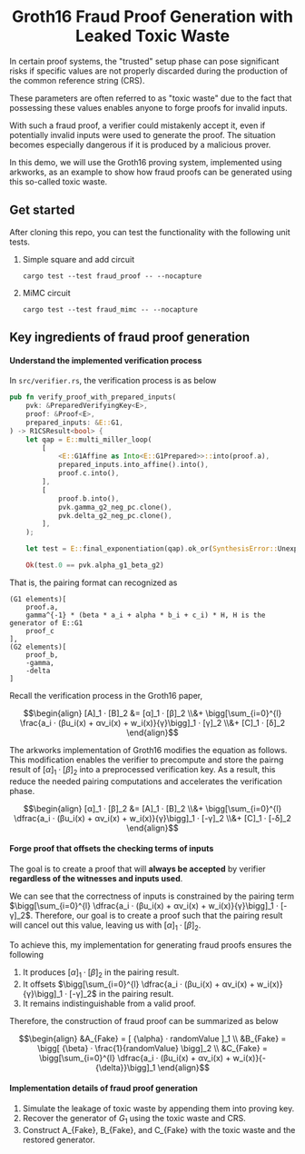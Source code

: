 <h1 align="center">Groth16 Fraud Proof Generation with Leaked Toxic Waste</h1>

In certain proof systems, the "trusted" setup phase can pose significant risks if specific values are not properly discarded during the production of the common reference string (CRS).

These parameters are often referred to as "toxic waste" due to the fact that possessing these values enables anyone to forge proofs for invalid inputs.

With such a fraud proof, a verifier could mistakenly accept it, even if potentially invalid inputs were used to generate the proof. The situation becomes especially dangerous if it is produced by a malicious prover.

In this demo, we will use the Groth16 proving system, implemented using arkworks, as an example to show how fraud proofs can be generated using this so-called toxic waste.

## Get started

After cloning this repo, you can test the functionality with the following unit tests.

1. Simple square and add circuit
    ```
    cargo test --test fraud_proof -- --nocapture
    ```
2. MiMC circuit
    ```
    cargo test --test fraud_mimc -- --nocapture
    ```

## Key ingredients of fraud proof generation

#### Understand the implemented verification process

In `src/verifier.rs`, the verification process is as below
```rust
pub fn verify_proof_with_prepared_inputs(
    pvk: &PreparedVerifyingKey<E>,
    proof: &Proof<E>,
    prepared_inputs: &E::G1,
) -> R1CSResult<bool> {
    let qap = E::multi_miller_loop(
        [
            <E::G1Affine as Into<E::G1Prepared>>::into(proof.a),
            prepared_inputs.into_affine().into(),
            proof.c.into(),
        ],
        [
            proof.b.into(),
            pvk.gamma_g2_neg_pc.clone(),
            pvk.delta_g2_neg_pc.clone(),
        ],
    );

    let test = E::final_exponentiation(qap).ok_or(SynthesisError::UnexpectedIdentity)?;

    Ok(test.0 == pvk.alpha_g1_beta_g2)
```

That is, the pairing format can recognized as
```
(G1 elements)[
    proof.a,
    gamma^{-1} * (beta * a_i + alpha * b_i + c_i) * H, H is the generator of E::G1
    proof_c
],
(G2 elements)[
    proof_b,
    -gamma,
    -delta
]
```

Recall the verification process in the Groth16 paper, 

```math
\begin{align}
[A]_1 · [B]_2 &= [α]_1 · [β]_2
\\&+ \bigg[\sum_{i=0}^{l} \frac{a_i · (βu_i(x) + αv_i(x) + w_i(x)}{γ}\bigg]_1 · [γ]_2
\\&+ [C]_1 · [δ]_2
\end{align}
```

The arkworks implementation of Groth16 modifies the equation as follows. This modification enables the verifier to precompute and store the pairng result of $[α]_1 · [β]_2$ into a preprocessed verification key. As a result, this reduce the needed pairing computations and accelerates the verification phase.

```math
\begin{align}
[α]_1 · [β]_2 &= [A]_1 · [B]_2
\\&+ \bigg[\sum_{i=0}^{l} \dfrac{a_i · (βu_i(x) + αv_i(x) + w_i(x)}{γ}\bigg]_1 · [-γ]_2
\\&+ [C]_1 · [-δ]_2
\end{align}
```

#### Forge proof that offsets the checking terms of inputs

The goal is to create a proof that will **always be accepted** by verifier **regardless of the witnesses and inputs used**.

We can see that the correctness of inputs is constrained by the pairing term $\bigg[\sum_{i=0}^{l} \dfrac{a_i · (βu_i(x) + αv_i(x) + w_i(x)}{γ}\bigg]_1 · [-γ]_2$. Therefore, our goal is to create a proof such that the pairing result will cancel out this value, leaving us with $[α]_1 · [β]_2$.

To achieve this, my implementation for generating fraud proofs ensures the following
1. It produces $[α]_1 · [β]_2$ in the pairing result.
2. It offsets $\bigg[\sum_{i=0}^{l} \dfrac{a_i · (βu_i(x) + αv_i(x) + w_i(x)}{γ}\bigg]_1 · [-γ]_2$ in the pairing result.
3. It remains indistinguishable from a valid proof.

Therefore, the construction of fraud proof can be summarized as below

```math
\begin{align}
&A_{Fake} = [ {\alpha} · randomValue ]_1 \\
&B_{Fake} = \bigg[ {\beta} · \frac{1}{randomValue} \bigg]_2 \\
&C_{Fake} = \bigg[\sum_{i=0}^{l} \dfrac{a_i · (βu_i(x) + αv_i(x) + w_i(x)}{-{\delta}}\bigg]_1
\end{align}
```

#### Implementation details of fraud proof generation

1. Simulate the leakage of toxic waste by appending them into proving key.
2. Recover the generator of $G_1$ using the toxic waste and CRS.
3. Construct A_{Fake}, B_{Fake}, and C_{Fake} with the toxic waste and the restored generator.
